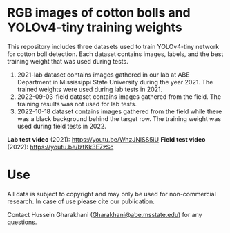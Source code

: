 # RGB images of cotton bolls and YOLOv4-tiny training weights
This repository includes three datasets used to train YOLOv4-tiny network for cotton boll detection. Each dataset contains images, labels, and the best training weight that was used during tests.
1) 2021-lab dataset contains images gathered in our lab at ABE Department in Mississippi State University during the year 2021. The trained weights were used during lab tests in 2021.
2) 2022-09-03-field dataset contains images gathered from the field. The training results was not used for lab tests.
3) 2022-10-18 dataset contains images gathered from the field while there was a black background behind the target row. The training weight was used during field tests in 2022.

**Lab test video** (2021): https://youtu.be/WnzJNlSS5iU
**Field test video** (2022): https://youtu.be/IztKk3E7zSc

# Use
All data is subject to copyright and may only be used for non-commercial research. In case of use please cite our publication.

Contact Hussein Gharakhani (Gharakhani@abe.msstate.edu) for any questions.
